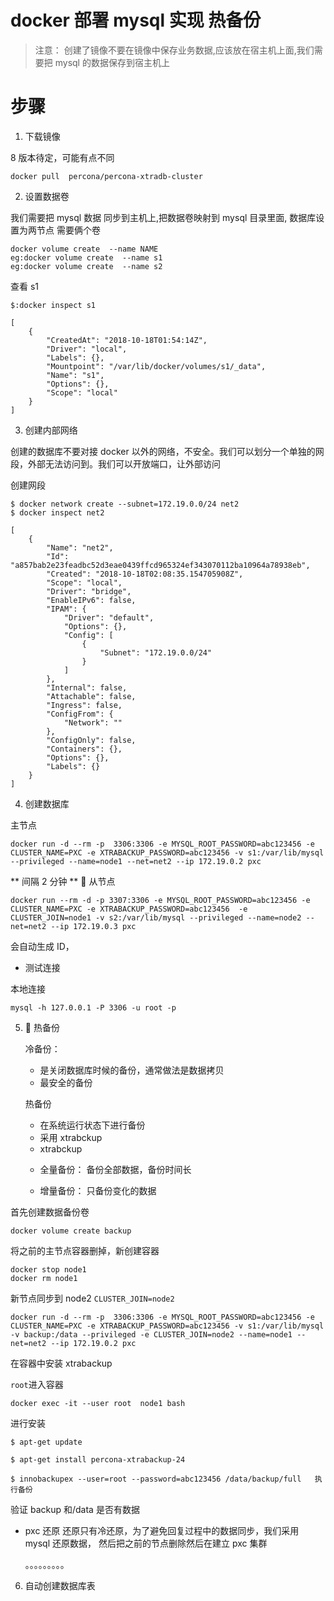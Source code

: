 # docker 部署 mysql 实现 热备份

> 注意： 创建了镜像不要在镜像中保存业务数据,应该放在宿主机上面,我们需要把 mysql 的数据保存到宿主机上

# 步骤

1. 下载镜像

8 版本待定，可能有点不同

```
docker pull  percona/percona-xtradb-cluster
```

<!-- ```
docker pull  mysql：5.7.23
``` -->

2. 设置数据卷

我们需要把 mysql 数据 同步到主机上,把数据卷映射到 mysql 目录里面,
数据库设置为两节点 需要俩个卷

```
docker volume create  --name NAME
eg:docker volume create  --name s1
eg:docker volume create  --name s2
```

查看 s1

```
$:docker inspect s1

[
    {
        "CreatedAt": "2018-10-18T01:54:14Z",
        "Driver": "local",
        "Labels": {},
        "Mountpoint": "/var/lib/docker/volumes/s1/_data",
        "Name": "s1",
        "Options": {},
        "Scope": "local"
    }
]
```

3. 创建内部网络

创建的数据库不要对接 docker 以外的网络，不安全。我们可以划分一个单独的网段，外部无法访问到。我们可以开放端口，让外部访问

创建网段

```
$ docker network create --subnet=172.19.0.0/24 net2
$ docker inspect net2

[
    {
        "Name": "net2",
        "Id": "a857bab2e23feadbc52d3eae0439ffcd965324ef343070112ba10964a78938eb",
        "Created": "2018-10-18T02:08:35.154705908Z",
        "Scope": "local",
        "Driver": "bridge",
        "EnableIPv6": false,
        "IPAM": {
            "Driver": "default",
            "Options": {},
            "Config": [
                {
                    "Subnet": "172.19.0.0/24"
                }
            ]
        },
        "Internal": false,
        "Attachable": false,
        "Ingress": false,
        "ConfigFrom": {
            "Network": ""
        },
        "ConfigOnly": false,
        "Containers": {},
        "Options": {},
        "Labels": {}
    }
]
```

4. 创建数据库

主节点

```
docker run -d --rm -p  3306:3306 -e MYSQL_ROOT_PASSWORD=abc123456 -e CLUSTER_NAME=PXC -e XTRABACKUP_PASSWORD=abc123456 -v s1:/var/lib/mysql --privileged --name=node1 --net=net2 --ip 172.19.0.2 pxc
```

** 间隔 2 分钟 **

从节点

```
docker run --rm -d -p 3307:3306 -e MYSQL_ROOT_PASSWORD=abc123456 -e CLUSTER_NAME=PXC -e XTRABACKUP_PASSWORD=abc123456  -e CLUSTER_JOIN=node1 -v s2:/var/lib/mysql --privileged --name=node2 --net=net2 --ip 172.19.0.3 pxc
```

会自动生成 ID，

- 测试连接

<!-- 然后执行
```
$ docker run --rm  -d -p 3306:3306 -e MYSQL_ROOT_PASSWORD=123qweasd  --net=net2 --ip 172.19.0.2  mysql:5.7.23
$ (ID)24fd8ac62c89331fb5c664d3c134ea7e1ac129628ad22e89b88d36a26cbd0bd6
```


 原始 docker run --rm -d -p 3306:3306 -e MYSQL_ROOT_PASSWORD=123qweasd -v s1:/var/lib/mysql --privileged --name=handmysql --net=net2 --ip 172.19.0.2 mysql:5.7.23
$ docker run --rm  -d -p 3306:3306 -e MYSQL_ROOT_PASSWORD=123qweasd  --net=net2 --ip 172.19.0.2  mysql

执行

```
docker start ID
```

```
``` -->

本地连接

```
mysql -h 127.0.0.1 -P 3306 -u root -p
```

5.  热备份

   冷备份：

   - 是关闭数据库时候的备份，通常做法是数据拷贝

   * 最安全的备份

   热备份

   - 在系统运行状态下进行备份
   - 采用 xtrabckup

   * xtrabckup

   - 全量备份： 备份全部数据，备份时间长

   - 增量备份： 只备份变化的数据

首先创建数据备份卷

```
docker volume create backup
```

将之前的主节点容器删掉，新创建容器

```
docker stop node1
docker rm node1
```

新节点同步到 node2 `CLUSTER_JOIN=node2`

```
docker run -d --rm -p  3306:3306 -e MYSQL_ROOT_PASSWORD=abc123456 -e CLUSTER_NAME=PXC -e XTRABACKUP_PASSWORD=abc123456 -v s1:/var/lib/mysql -v backup:/data --privileged -e CLUSTER_JOIN=node2 --name=node1 --net=net2 --ip 172.19.0.2 pxc
```

在容器中安装 xtrabackup

`root`进入容器

```
docker exec -it --user root  node1 bash
```

进行安装

```
$ apt-get update

$ apt-get install percona-xtrabackup-24

$ innobackupex --user=root --password=abc123456 /data/backup/full   执行备份
```

验证 backup 和/data 是否有数据

- pxc 还原
  还原只有冷还原，为了避免回复过程中的数据同步，我们采用 mysql 还原数据， 然后把之前的节点删除然后在建立 pxc 集群

  。。。。。。。。。

6. 自动创建数据库表

```

```
